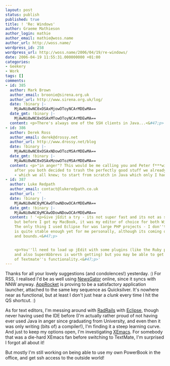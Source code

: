 ```yaml
---
layout: post
status: publish
published: true
title: ! 'Re: Windows'
author: Graeme Mathieson
author_login: mathie
author_email: mathie@woss.name
author_url: http://woss.name/
wordpress_id: 258
wordpress_url: http://woss.name/2006/04/19/re-windows/
date: 2006-04-19 11:55:31.000000000 +01:00
categories:
- Geekery
- Work
tags: []
comments:
- id: 385
  author: Mark Brown
  author_email: broonie@sirena.org.uk
  author_url: http://www.sirena.org.uk/log/
  date: !binary |-
    MjAwNi0wNC0xOSAxMjowOToyNCArMDEwMA==
  date_gmt: !binary |-
    MjAwNi0wNC0xOSAxMTowOToyNCArMDEwMA==
  content: <p>There's always one of the SSH clients in Java...<&#47;p>
- id: 386
  author: Derek Ross
  author_email: derek@drossy.net
  author_url: http://www.drossy.net/blog
  date: !binary |-
    MjAwNi0wNC0xOSAxNDowOTozMSArMDEwMA==
  date_gmt: !binary |-
    MjAwNi0wNC0xOSAxMzowOTozMSArMDEwMA==
  content: <p>"in anger"? This would be me calling you and Peter f***wits repeatedly
    after you both decided to trash the perfectly good stuff we already done in C
    - which we all knew; to start from scratch in Java which only I had played with?<&#47;p>
- id: 387
  author: Luke Redpath
  author_email: contact@lukeredpath.co.uk
  author_url: ''
  date: !binary |-
    MjAwNi0wNC0yMCAwOTowNDowOCArMDEwMA==
  date_gmt: !binary |-
    MjAwNi0wNC0yMCAwODowNDowOCArMDEwMA==
  content: ! '<p>Give jEdit a try - its not super fast and its not as smooth as Textmate
    but before I got my MacBook, it was my editor of choice for both Windows and Linux.
    The only thing I used Eclipse for was large PHP projects - I don''t think RadRails
    is quite stable enough yet for me personally, although its coming on in leaps
    and bounds.<&#47;p>


    <p>You''ll need to load up jEdit with some plugins (like the Ruby plugin of course,
    and also SuperAbbrevs is worth getting) but you may be able to get near to some
    of Textmate''s functionality.<&#47;p>'
---
```

Thanks for all your lovely suggestions (and condolences!) yesterday. :)  For RSS, I realised I'd be as well using [NewsGator](http:&#47;&#47;www.newsgator.com&#47;) online, since it syncs with NNW anyway.  [AppRocket](http:&#47;&#47;www.candylabs.com&#47;approcket&#47;) is proving to be a satisfactory application launcher, attached to the same key sequence as Quicksilver.  It's nowhere near as functional, but at least I don't just hear a *clunk* every time I hit the QS shortcut. :)

As for text editors, I'm messing around with [RadRails](http:&#47;&#47;www.radrails.org&#47;) with [Eclipse](http:&#47;&#47;www.eclipse.org), though never having used the IDE before (I'm actually rather proud of not having ever used Java in anger since graduating from University, and even then it was only writing (bits of) a compiler!), I'm finding it a steep learning curve.  And just to keep my options open, I'm investigating [XEmacs](http:&#47;&#47;www.xemacs.org&#47;).  For somebody that was a die-hard XEmacs fan before switching to TextMate, I'm surprised I forgot all about it!

But mostly I'm still working on being able to use my own PowerBook in the office, and get ssh access to the outside world!
